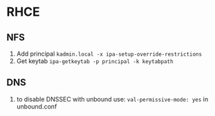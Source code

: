 # RHCE

## NFS
1. Add principal `kadmin.local -x ipa-setup-override-restrictions`
1. Get keytab `ipa-getkeytab -p principal -k keytabpath`

## DNS
1. to disable DNSSEC with unbound use: `val-permissive-mode: yes` in unbound.conf
